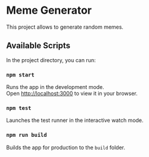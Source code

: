 # Meme Generator

This project allows to generate random memes. 

## Available Scripts

In the project directory, you can run:

### `npm start`

Runs the app in the development mode.\
Open [http://localhost:3000](http://localhost:3000) to view it in your browser.



### `npm test`

Launches the test runner in the interactive watch mode.

### `npm run build`

Builds the app for production to the `build` folder.

